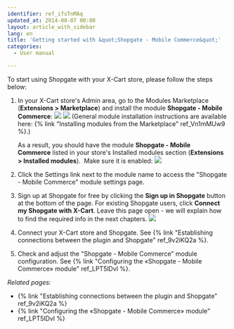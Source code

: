 ```yaml
---
identifier: ref_ifsTnMAq
updated_at: 2014-08-07 00:00
layout: article_with_sidebar
lang: en
title: 'Getting started with &quot;Shopgate - Mobile Commerce&quot;'
categories:
  - User manual

---
```



To start using Shopgate with your X-Cart store, please follow the steps below:

1.  In your X-Cart store's Admin area, go to the Modules Marketplace (**Extensions > Marketplace**) and install the module **Shopgate - Mobile Commerce**:
    ![]({{site.baseurl}}/attachments/7505733/7602826.png?effects=drop-shadow)
    ![]({{site.baseurl}}/attachments/7505733/7602827.png?effects=drop-shadow)
    (General module installation instructions are available here: {% link "Installing modules from the Marketplace" ref_Vn1mMUw9 %}.)

    As a result, you should have the module **Shopgate - Mobile Commerce** listed in your store's Installed modules section (**Extensions > Installed modules**). 
    Make sure it is enabled:
    ![]({{site.baseurl}}/attachments/7505733/7602828.png?effects=drop-shadow)

2.  Click the Settings link next to the module name to access the "Shopgate - Mobile Commerce" module settings page.
3.  Sign up at Shopgate for free by clicking the **Sign up in Shopgate** button at the bottom of the page. For existing Shopgate users, click **Connect my Shopgate with X-Cart**. Leave this page open - we will explain how to find the required info in the next chapters.
    ![]({{site.baseurl}}/attachments/7505733/7602829.png?effects=drop-shadow)

4.  Connect your X-Cart store and Shopgate. See {% link "Establishing connections between the plugin and Shopgate" ref_9v2iKQ2a %}.
5.  Check and adjust the "Shopgate - Mobile Commerce" module configuration. See {% link "Configuring the «Shopgate - Mobile Commerce» module" ref_LPT5lDvl %}.

_Related pages:_

*   {% link "Establishing connections between the plugin and Shopgate" ref_9v2iKQ2a %}
*   {% link "Configuring the «Shopgate - Mobile Commerce» module" ref_LPT5lDvl %}
